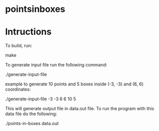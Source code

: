 pointsinboxes
=============

Intructions
===========

To build, run:

make

To generate input file run the following command:

./generate-input-file <min x> <min y> <max x> <max y> <number of points> <number of boxes>

example to generate 10 points and 5 boxes inside (-3, -3) and (6, 6) coordinates:

./generate-input-file -3 -3 6 6 10 5

This will generate output file in data.out file. To run the program with this data file do the following:

./points-in-boxes data.out

